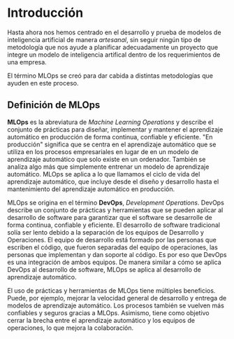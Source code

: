 # Introducción
Hasta ahora nos hemos centrado en el desarrollo y prueba de modelos de inteligencia artificial de manera *artesanal*,  sin seguir ningún tipo de metodología que nos ayude a planificar adecuadamente un proyecto que integre un modelo de inteligencia artifical dentro de los requerimientos de una empresa.

El término MLOps se creó para dar cabida a distintas metodologías que ayuden en este proceso.

## Definición de MLOps
**MLOps** es la abreviatura de *Machine Learning Operations* y describe el conjunto de prácticas para diseñar, implementar y mantener el aprendizaje automático en producción de forma continua, confiable y eficiente. "En producción" significa que se centra en el aprendizaje automático que se utiliza en los procesos empresariales en lugar de en un modelo de aprendizaje automático que solo existe en un ordenador. También se analiza algo más que simplemente entrenar un modelo de aprendizaje automático. MLOps se aplica a lo que llamamos el ciclo de vida del aprendizaje automático, que incluye desde el diseño y desarrollo hasta el mantenimiento del aprendizaje automático en producción.

MLOps se origina en el término **DevOps**, *Development Operations*. DevOps describe un conjunto de prácticas y herramientas que se pueden aplicar al desarrollo de software para garantizar que el software se desarrolle de forma continua, confiable y eficiente. El desarrollo de software tradicional solía ser lento debido a la separación de los equipos de Desarrollo y Operaciones. El equipo de desarrollo está formado por las personas que escriben el código, que fueron separadas del equipo de operaciones, las personas que implementan y dan soporte al código. Es por eso que DevOps es una integración de ambos equipos. De manera similar a cómo se aplica DevOps al desarrollo de software, MLOps se aplica al desarrollo de aprendizaje automático.

El uso de prácticas y herramientas de MLOps tiene múltiples beneficios. Puede, por ejemplo, mejorar la velocidad general de desarrollo y entrega de modelos de aprendizaje automático. Los procesos también se vuelven más confiables y seguros gracias a MLOps. Asimismo, tiene como objetivo cerrar la brecha entre el aprendizaje automático y los equipos de operaciones, lo que mejora la colaboración. 


